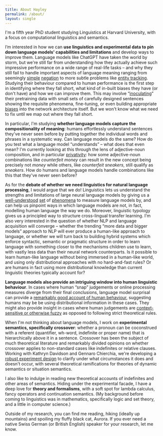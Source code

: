 ```yaml
---
title: About Hayley
permalink: /about/
layout: single
---
```


I'm a fifth year PhD student studying Linguistics at Harvard University, with a focus on computational linguistics and semantics.

I’m interested in how we can **use linguistics and experimental data to pin down language models' capabilities and limitations** and develop ways to improve them. 
Language models like ChatGPT have taken the world by storm, but we're still far from understanding how they actually achieve such impressive performance on a wide range of real-life tasks &ndash; and why they still fail to handle important aspects of language meaning ranging from seemingly [simple](http://arxiv.org/abs/2306.08189) [negation](https://aclanthology.org/2022.coling-1.272) to more subtle problems like [entity tracking](https://arxiv.org/abs/2305.02363). Studying their behaviour compared to human performance is the first step in identifying where they fall short, what kind of in-built biases they have (or don't have) and how we can improve them. This may involve &ldquo;[inoculating](https://aclanthology.org/N19-1225/)&rdquo; their pretraining data with small sets of carefully designed sentences showing the requisite phenomena, fine-tuning, or even building appropriate [biases](https://openreview.net/forum?id=YmA86Zo-P_t) into the network architecture itself. But we won't know what we need to fix until we map out where they fall short. 

In particular, I'm studying **whether language models capture the compositionality of meaning**: humans effortlessly understand sentences they've never seen before by putting 
together the individual words and phrases in a systematic way. 
Can language models do the same? How do you test what a language model &ldquo;understands&rdquo; &ndash; what does that even mean?
I'm currently looking at 
this through the lens of adjective-noun composition, and in particular [privativity](https://www.proquest.com/docview/2681380157): how 
some adjective-noun combinations like _counterfeit money_ can result in the new concept being precisely not _money_ while others, like _counterfeit sneakers_, still qualify as _sneakers_. How do humans and language models handle combinations like this that they've never seen before?

As for the **debate of whether we need linguistics for natural language processing**, I would argue that we do! Linguistics lets us understand the strengths and limitations of large neural language models by giving us a [well-understood](https://doi.org/10.1162/tacl_a_00321) [set](https://aclanthology.org/2020.acl-main.158) of [phenomena](http://arxiv.org/abs/2212.06801) to measure language models by, and can help us pinpoint ways in which language models are not, in fact, modelling human language the way we do.
Moreover, linguistic typology gives us a principled way to structure cross-lingual transfer learning. 
I'm also very interested in the question of whether NLP and language acquisition will converge &ndash; whether the trending &ldquo;more data and bigger models&rdquo; approach to NLP will ever produce a human-like approach to language, or whether we will turn back to building hybrid systems which enforce syntactic, semantic or pragmatic structure in order to learn language with something closer to the mechanisms children use to learn, with vastly less data than their neural network counterparts. Is it possible to learn human-like language without being immersed in a human-like world, and using only distributional approaches with no hard-and-fast rules? Or are humans in fact using more distributional knowledge than current linguistic theories typically account for?

**Language models also provide an intriguing window into human linguistic behaviour**. In cases where human &ldquo;snap&rdquo; judgements or online processing measures diverge from their final conclusions, language model surprisal can provide a [remarkably good account of human behaviour](https://doi.org/10.1162/nol_a_00105), suggesting humans may be be using distributional information in these cases. They might also provide insight in cases where human judgements are [context-sensitive or otherwise fuzzy](https://arxiv.org/pdf/2106.08694) as opposed to following strict theoretical rules.

When I'm not thinking about language models, I work on **experimental semantics, specifically crossover**: whether a pronoun can be coconstrued with a referent (quantifier, wh-word, indefinite or proper name) that is hierarchically above it in a sentence. Crossover has been the subject of much theoretical literature and remarkably divided opinions on whether crossover applies to non-standard cases like indefinites or relative clauses. Working with Kathryn Davidson and Gennaro Chierchia, we're developing a [robust experiment design](/assets/publications/Ross-et-al_SuB_Crossover_Proceedings.pdf) to clarify under what circumstances it does and doesn't occur, with several theoretical ramifications for theories of dynamic semantics or situation semantics.

I also like to indulge in reading new theoretical accounts of indefinites and other areas of semantics. Hiding under the experimental facade, I have a deep love for **theory and formalisms**, with a soft spot for lambda calculus, fancy operators and continuation semantics. (My background before coming to linguistics was in mathematics, specifically logic and set theory, and a little in computer science.)

Outside of my research, you can find me reading, hiking (ideally up mountains) and spoiling my fluffy black cat, Aurora. If you ever need a native Swiss German (or British English) speaker for your research, let me know.

